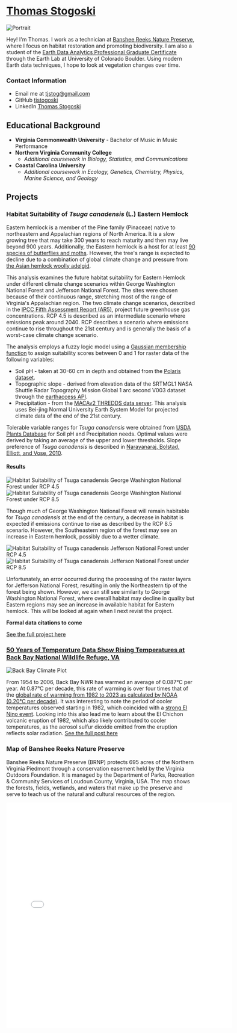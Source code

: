 # [Thomas Stogoski](https://tjstogoski.github.io)

![Portrait](https://tjstogoski.github.io/img/portfolioimage1.jpg)

Hey! I'm Thomas. I work as a technician at [Banshee Reeks Nature Preserve](https://www.loudoun.gov/1277/Banshee-Reeks-Nature-Preserve), where I focus on habitat restoration and promoting biodiversity. I am also a student of the [Earth Data Analytics Professional Graduate Certificate](https://earthlab.colorado.edu/earth-data-analytics-professional-graduate-certificate) through the Earth Lab at University of Colorado Boulder. Using modern Earth data techniques, I hope to look at vegetation changes over time.

### Contact Information
* Email me at tjstog@gmail.com
* GitHub [tjstogoski](https://github.com/tjstogoski)
* LinkedIn [Thomas Stogoski](https://www.linkedin.com/in/thomas-stogoski-2a803b142/)

## Educational Background
* **Virginia Commonwealth University** - Bachelor of Music in Music Performance
* **Northern Virginia Community College**
  * *Additional coursework in Biology, Statistics, and Communications*
* **Coastal Carolina University**
  * *Additional coursework in Ecology, Genetics, Chemistry, Physics, Marine Science, and Geology*

## Projects

### Habitat Suitability of *Tsuga canadensis* (L.) Eastern Hemlock

Eastern hemlock is a member of the Pine family (Pinaceae) native to northeastern and Appalachian regions of North America. It is a slow growing tree that may take 300 years to reach maturity and then may live beyond 900 years. Additionally, the Eastern hemlock is a host for at least <a href="https://nativeplantfinder.nwf.org/Plants/3396" target="_blank">90 species of butterflies and moths</a>. However, the tree's range is expected to decline due to a combination of global climate change and pressure from <a href="https://plants.usda.gov/DocumentLibrary/plantguide/pdf/cs_tsca.pdf" target="_blank">the Asian hemlock woolly adelgid</a>.

This analysis examines the future habitat suitability for Eastern Hemlock under different climate change scenarios within George Washington National Forest and Jefferson National Forest. The sites were chosen because of their continuous range, stretching most of the range of Virginia's Appalachian region. The two climate change scenarios, described in the <a href="https://www.ipcc.ch/site/assets/uploads/2018/04/ipcc_ar5_leaflet.pdf" target="_blank">IPCC Fifth Assessment Report (AR5)</a>, project future greenhouse gas concentrations. RCP 4.5 is described as an intermediate scenario where emissions peak around 2040. RCP describes a scenario where emissions continue to rise throughout the 21st century and is generally the basis of a worst-case climate change scenario.

The analysis employs a fuzzy logic model using a <a href="https://www.mathworks.com/help/fuzzy/gaussmf.html" target="_blank">Gaussian membership function</a> to assign suitability scores between 0 and 1 for raster data of the following variables:
* Soil pH - taken at 30-60 cm in depth and obtained from the <a href="http://hydrology.cee.duke.edu/POLARIS/PROPERTIES/v1.0/" target="_blank">Polaris dataset</a>.
* Topographic slope - derived from elevation data of the SRTMGL1 NASA Shuttle Radar Topography Mission Global 1 arc second V003 dataset through the [earthaccess API](https://github.com/nsidc/earthaccess/).
* Precipitation - from the <a href="http://thredds.northwestknowledge.net:8080/thredds/reacch_climate_CMIP5_macav2_catalog2.html" target="_blank">MACAv2 THREDDS data server</a>. This analysis uses Bei-jing Normal University Earth System Model for projected climate data of the end of the 21st century.

Tolerable variable ranges for *Tsuga canadensis* were obtained from <a href="https://plants.usda.gov/plant-profile/TSCA" target="_blank">USDA Plants Database</a> for Soil pH and Precipitation needs. Optimal values were derived by taking an average of the upper and lower thresholds. Slope preference of *Tsuga canadensis* is described in <a href="https://www.srs.fs.usda.gov/pubs/ja/ja_narayanaraj001.pdf" target="_blank">Narayanaraj, Bolstad, Elliott, and Vose, 2010</a>.

#### Results
![Habitat Suitability of Tsuga canadensis George Washington National Forest under RCP 4.5](img/TSCA_GWNF_RCP45.jpg) ![Habitat Suitability of Tsuga canadensis George Washington National Forest under RCP 8.5](img/TSCA_GWNF_RCP85.jpg)

Though much of George Washington National Forest will remain habitable for *Tsuga canadensis* at the end of the century, a decrease in habitat is expected if emissions continue to rise as described by the RCP 8.5 scenario. However, the Southeastern region of the forest may see an increase in Eastern hemlock, possibly due to a wetter climate.

![Habitat Suitability of Tsuga canadensis Jefferson National Forest under RCP 4.5](img/TSCA_JNF_RCP45.jpg) ![Habitat Suitability of Tsuga canadensis Jefferson National Forest under RCP 8.5](img/TSCA_JNF_RCP85.jpg)

Unfortunately, an error occurred during the processing of the raster layers for Jefferson National Forest, resulting in only the Northeastern tip of the forest being shown. However, we can still see similarity to George Washington National Forest, where overall habitat may decline in quality but Eastern regions may see an increase in available habitat for Eastern hemlock. This will be looked at again when I next revist the project.

**Formal data citations to come**

<a href="https://github.com/tjstogoski/Habitat-Suitability" target="_blank">See the full project here</a>

 
### [50 Years of Temperature Data Show Rising Temperatures at Back Bay National Wildlife Refuge, VA](posts/02-climate/Back_Bay_NWR_climate_analysis.html)
![Back Bay Climate Plot](img/back_bay_NWF_climate_plot.jpg)

From 1954 to 2006, Back Bay NWR has warmed an average of 0.087&deg;C per year. At 0.87&deg;C per decade, this rate of warming is over four times that of the <a href="https://www.climate.gov/news-features/understanding-climate/climate-change-global-temperature" target="_blank">global rate of warming from 1982 to 2023 as calculated by NOAA (0.20&deg;C per decade)</a>. It was interesting to note the period of cooler temperatures observed starting in 1982, which coincided with a <a href="https://psl.noaa.gov/enso/climaterisks/years/top24enso.html" targe="_blank">strong El Nino event</a>. Looking into this also lead me to learn about the <a hre="https://volcano.oregonstate.edu/el-chichon-mexico-1982" target="_blank">El Chichon volcanic eruption of 1982</a>, which also likely contributed to cooler temperatures, as the aerosol sulfur dioxide emitted from the eruption reflects solar radiation.
[See the full post here](posts/02-climate/Back_Bay_NWR_climate_analysis.html)

### Map of Banshee Reeks Nature Preserve

Banshee Reeks Nature Preserve (BRNP) protects 695 acres of the Northern Virginia Piedmont through a conservation easement held by the Virginia Outdoors Foundation. It is managed by the Department of Parks, Recreation & Community Services of Loudoun County, Virginia, USA. The map shows the forests, fields, wetlands, and waters that make up the preserve and serve to teach us of the natural and cultural resources of the region.

<embed type="text/html" src="img/brnp_map.html" width="600" height="600">
